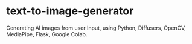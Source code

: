 # text-to-image-generator
Generating AI images from user Input, using Python, Diffusers, OpenCV, MediaPipe, Flask, Google Colab.
